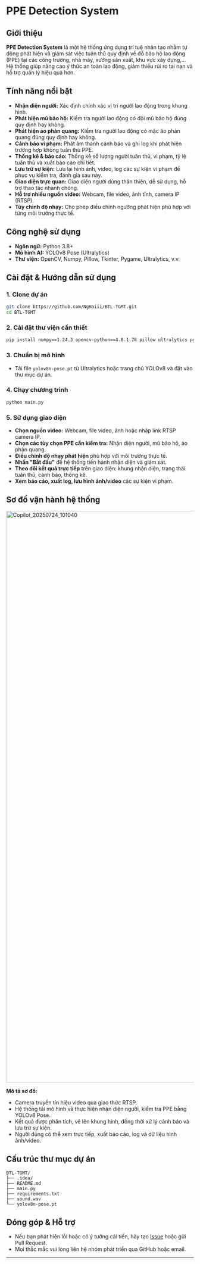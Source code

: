 # PPE Detection System

## Giới thiệu

**PPE Detection System** là một hệ thống ứng dụng trí tuệ nhân tạo nhằm tự động phát hiện và giám sát việc tuân thủ quy định về đồ bảo hộ lao động (PPE) tại các công trường, nhà máy, xưởng sản xuất, khu vực xây dựng,... Hệ thống giúp nâng cao ý thức an toàn lao động, giảm thiểu rủi ro tai nạn và hỗ trợ quản lý hiệu quả hơn.

## Tính năng nổi bật

- **Nhận diện người:** Xác định chính xác vị trí người lao động trong khung hình.
- **Phát hiện mũ bảo hộ:** Kiểm tra người lao động có đội mũ bảo hộ đúng quy định hay không.
- **Phát hiện áo phản quang:** Kiểm tra người lao động có mặc áo phản quang đúng quy định hay không.
- **Cảnh báo vi phạm:** Phát âm thanh cảnh báo và ghi log khi phát hiện trường hợp không tuân thủ PPE.
- **Thống kê & báo cáo:** Thống kê số lượng người tuân thủ, vi phạm, tỷ lệ tuân thủ và xuất báo cáo chi tiết.
- **Lưu trữ sự kiện:** Lưu lại hình ảnh, video, log các sự kiện vi phạm để phục vụ kiểm tra, đánh giá sau này.
- **Giao diện trực quan:** Giao diện người dùng thân thiện, dễ sử dụng, hỗ trợ thao tác nhanh chóng.
- **Hỗ trợ nhiều nguồn video:** Webcam, file video, ảnh tĩnh, camera IP (RTSP).
- **Tùy chỉnh độ nhạy:** Cho phép điều chỉnh ngưỡng phát hiện phù hợp với từng môi trường thực tế.

## Công nghệ sử dụng

- **Ngôn ngữ:** Python 3.8+
- **Mô hình AI:** YOLOv8 Pose (Ultralytics)
- **Thư viện:** OpenCV, Numpy, Pillow, Tkinter, Pygame, Ultralytics, v.v.

## Cài đặt & Hướng dẫn sử dụng

### 1. Clone dự án

```bash
git clone https://github.com/NgHaiii/BTL-TGMT.git
cd BTL-TGMT
```

### 2. Cài đặt thư viện cần thiết

```bash
pip install numpy==1.24.3 opencv-python==4.8.1.78 pillow ultralytics pygame
```

### 3. Chuẩn bị mô hình

- Tải file `yolov8n-pose.pt` từ Ultralytics hoặc trang chủ YOLOv8 và đặt vào thư mục dự án.

### 4. Chạy chương trình

```bash
python main.py
```

### 5. Sử dụng giao diện

- **Chọn nguồn video:** Webcam, file video, ảnh hoặc nhập link RTSP camera IP.
- **Chọn các tùy chọn PPE cần kiểm tra:** Nhận diện người, mũ bảo hộ, áo phản quang.
- **Điều chỉnh độ nhạy phát hiện** phù hợp với môi trường thực tế.
- **Nhấn "Bắt đầu"** để hệ thống tiến hành nhận diện và giám sát.
- **Theo dõi kết quả trực tiếp** trên giao diện: khung nhận diện, trạng thái tuân thủ, cảnh báo, thống kê.
- **Xem báo cáo, xuất log, lưu hình ảnh/video** các sự kiện vi phạm.

## Sơ đồ vận hành hệ thống

<img width="1024" height="1536" alt="Copilot_20250724_101040" src="https://github.com/user-attachments/assets/02eef93e-0d49-45af-8691-bc834185a4b4" />

**Mô tả sơ đồ:**
- Camera truyền tín hiệu video qua giao thức RTSP.
- Hệ thống tải mô hình và thực hiện nhận diện người, kiểm tra PPE bằng YOLOv8 Pose.
- Kết quả được phân tích, vẽ lên khung hình, đồng thời xử lý cảnh báo và lưu trữ sự kiện.
- Người dùng có thể xem trực tiếp, xuất báo cáo, log và dữ liệu hình ảnh/video.

## Cấu trúc thư mục dự án

```
BTL-TGMT/
├── .idea/
├── README.md
├── main.py
├── requirements.txt
├── sound.wav
└── yolov8n-pose.pt
```

## Đóng góp & Hỗ trợ

- Nếu bạn phát hiện lỗi hoặc có ý tưởng cải tiến, hãy tạo [Issue](https://github.com/NgHaiii/BTL-TGMT/issues) hoặc gửi Pull Request.
- Mọi thắc mắc vui lòng liên hệ nhóm phát triển qua GitHub hoặc email.

---


